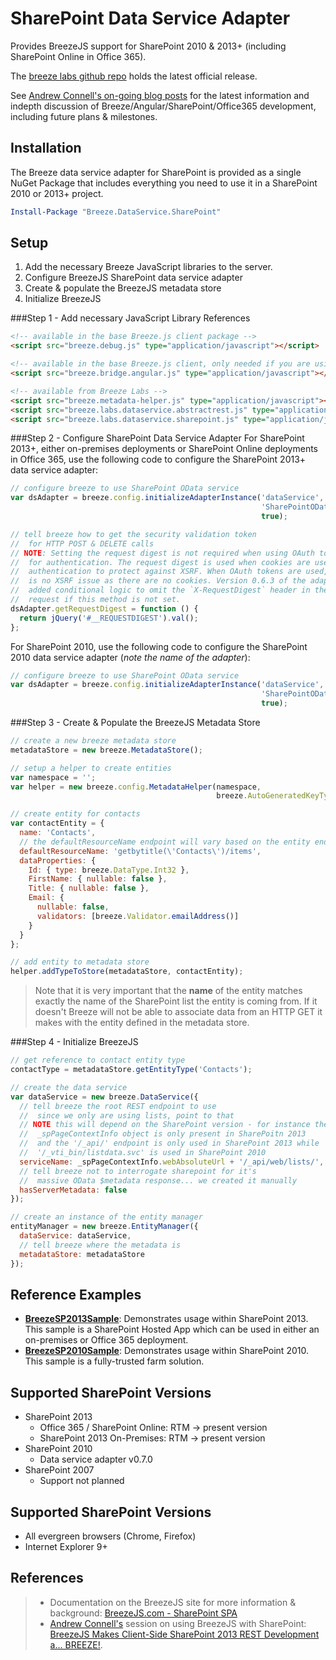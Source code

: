 SharePoint Data Service Adapter
===============================
Provides BreezeJS support for SharePoint 2010 & 2013+ (including SharePoint Online in Office 365).

The [breeze labs github repo](https://github.com/Breeze/breeze.js.labs.git "breeze labs on github") holds the latest official release.

See [Andrew Connell's on-going blog posts](http://www.andrewconnell.com/blog/breezejs-makes-client-side-sharepoint-2013-rest-development-a-breeze "Andrew's blog") for the latest information and indepth discussion of Breeze/Angular/SharePoint/Office365 development, including future plans & milestones.


Installation
------------
The Breeze data service adapter for SharePoint is provided as a single NuGet Package that includes everything you need to use it in a SharePoint 2010 or 2013+ project.

````powershell
Install-Package "Breeze.DataService.SharePoint"
````



Setup
-----
1. Add the necessary Breeze JavaScript libraries to the server.
1. Configure BreezeJS SharePoint data service adapter
1. Create & populate the BreezeJS metadata store
1. Initialize BreezeJS



###Step 1 - Add necessary JavaScript Library References

````html
<!-- available in the base Breeze.js client package -->
<script src="breeze.debug.js" type="application/javascript"></script>

<!-- available in the base Breeze.js client, only needed if you are using Angular -->
<script src="breeze.bridge.angular.js" type="application/javascript"></script>

<!-- available from Breeze Labs -->
<script src="breeze.metadata-helper.js" type="application/javascript"></script>
<script src="breeze.labs.dataservice.abstractrest.js" type="application/javascript"></script>
<script src="breeze.labs.dataservice.sharepoint.js" type="application/javascript"></script>
````


###Step 2 - Configure SharePoint Data Service Adapter
For SharePoint 2013+, either on-premises deployments or SharePoint Online deployments in Office 365, use the following code to configure the SharePoint 2013+ data service adapter:

  ````javascript
  // configure breeze to use SharePoint OData service
  var dsAdapter = breeze.config.initializeAdapterInstance('dataService',
                                                          'SharePointOData',
                                                          true);

  // tell breeze how to get the security validation token
  //  for HTTP POST & DELETE calls
  // NOTE: Setting the request digest is not required when using OAuth tokens
  //  for authentication. The request digest is used when cookies are used for
  //  authentication to protect against XSRF. When OAuth tokens are used, there
  //  is no XSRF issue as there are no cookies. Version 0.6.3 of the adapter
  //  added conditional logic to omit the `X-RequestDigest` header in the HTTP
  //  request if this method is not set.
  dsAdapter.getRequestDigest = function () {
    return jQuery('#__REQUESTDIGEST').val();
  };
  ````

For SharePoint 2010, use the following code to configure the SharePoint 2010 data service adapter (*note the name of the adapter*):

  ````javascript
  // configure breeze to use SharePoint OData service
  var dsAdapter = breeze.config.initializeAdapterInstance('dataService',
                                                          'SharePointOData2010',
                                                          true);
  ````

###Step 3 - Create & Populate the BreezeJS Metadata Store
````javascript
// create a new breeze metadata store
metadataStore = new breeze.MetadataStore();

// setup a helper to create entities
var namespace = '';
var helper = new breeze.config.MetadataHelper(namespace,
                                              breeze.AutoGeneratedKeyType.Identity);

// create entity for contacts
var contactEntity = {
  name: 'Contacts',
  // the defaultResourceName endpoint will vary based on the entity endpoint & SharePoint version
  defaultResourceName: 'getbytitle(\'Contacts\')/items',
  dataProperties: {
    Id: { type: breeze.DataType.Int32 },
    FirstName: { nullable: false },
    Title: { nullable: false },
    Email: {
      nullable: false,
      validators: [breeze.Validator.emailAddress()]
    }
  }
};

// add entity to metadata store
helper.addTypeToStore(metadataStore, contactEntity);
````

> Note that it is very important that the **name** of the entity matches exactly the name of the SharePoint list the entity is coming from. If it doesn't Breeze will not be able to associate data from an HTTP GET it makes with the entity defined in the metadata store.



###Step 4 - Initialize BreezeJS
````javascript
// get reference to contact entity type
contactType = metadataStore.getEntityType('Contacts');

// create the data service
var dataService = new breeze.DataService({
  // tell breeze the root REST endpoint to use
  //  since we only are using lists, point to that
  // NOTE this will depend on the SharePoint version - for instance the
  //  _spPageContextInfo object is only present in SharePoitn 2013
  //  and the '/_api/' endpoint is only used in SharePoint 2013 while
  //  '/_vti_bin/listdata.svc' is used in SharePoint 2010
  serviceName: _spPageContextInfo.webAbsoluteUrl + '/_api/web/lists/',
  // tell breeze not to interrogate sharepoint for it's
  //  massive OData $metadata response... we created it manually
  hasServerMetadata: false
});

// create an instance of the entity manager
entityManager = new breeze.EntityManager({
  dataService: dataService,
  // tell breeze where the metadata is
  metadataStore: metadataStore
});
````



Reference Examples
------------------
- **[BreezeSP2013Sample](https://github.com/andrewconnell/sp-o365-rest/tree/master/BreezeSP2013Sample)**: Demonstrates usage within SharePoint 2013. This sample is a SharePoint Hosted App which can be used in either an on-premises or Office 365 deployment.
- **[BreezeSP2010Sample](https://github.com/andrewconnell/sp-o365-rest/tree/master/BreezeSP2010Sample)**: Demonstrates usage within SharePoint 2010. This sample is a fully-trusted farm solution.



Supported SharePoint Versions
-----------------------------
- SharePoint 2013
  + Office 365 / SharePoint Online: RTM -> present version
  + SharePoint 2013 On-Premises: RTM -> present version
- SharePoint 2010
  + Data service adapter v0.7.0
- SharePoint 2007
  + Support not planned



Supported SharePoint Versions
-----------------------------
- All evergreen browsers (Chrome, Firefox)
- Internet Explorer 9+


References
----------
> - Documentation on the BreezeJS site for more information & background: [BreezeJS.com - SharePoint SPA](http://www.breezejs.com/samples/introduction-single-page-apps-sharepoint)
> - [Andrew Connell's](http://www.andrewconnell.com) session on using BreezeJS with SharePoint: [BreezeJS Makes Client-Side SharePoint 2013 REST Development a... BREEZE!](https://github.com/andrewconnell/pres-sp15rest-breeze).
